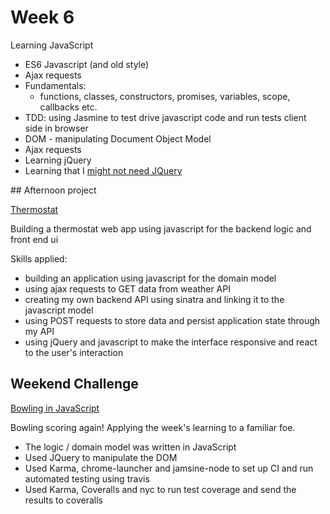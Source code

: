 # Week 6

Learning JavaScript
- ES6 Javascript (and old style)
- Ajax requests
- Fundamentals:
  - functions, classes, constructors, promises, variables, scope, callbacks etc.
- TDD: using Jasmine to test drive javascript code and run tests client side in browser
- DOM - manipulating Document Object Model
- Ajax requests
- Learning jQuery
- Learning that I [might not need JQuery](http://youmightnotneedjquery.com/)

## Afternoon project

[Thermostat](https://github.com/AJ8GH/thermostat)

Building a thermostat web app using javascript for the backend logic and front end ui

Skills applied:
- building an application using javascript for the domain model
- using ajax requests to GET data from weather API
- creating my own backend API using sinatra and linking it to the javascript model
- using POST requests to store data and persist application state through my API
- using jQuery and javascript to make the interface responsive and react to the user's interaction

## Weekend Challenge

[Bowling in JavaScript](https://github.com/AJ8GH/bowling-challenge)

Bowling scoring again! Applying the week's learning to a familiar foe.
- The logic / domain model was written in JavaScript
- Used JQuery to manipulate the DOM
- Used Karma, chrome-launcher and jamsine-node to set up CI and run automated testing using travis
- Used Karma, Coveralls and nyc to run test coverage and send the results to coveralls
